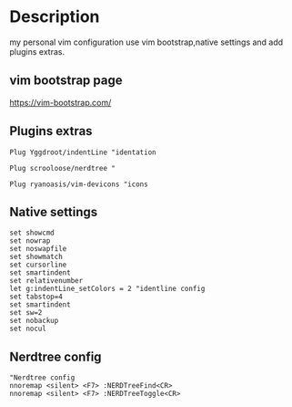 # Description
my personal vim configuration use vim bootstrap,native settings and add plugins extras.

## vim bootstrap page
https://vim-bootstrap.com/

## Plugins extras

```vim
Plug Yggdroot/indentLine "identation 

Plug scrooloose/nerdtree "

Plug ryanoasis/vim-devicons "icons
```

## Native settings
```vim
set showcmd
set nowrap
set noswapfile
set showmatch
set cursorline
set smartindent
set relativenumber
let g:indentLine_setColors = 2 "identline config
set tabstop=4
set smartindent
set sw=2
set nobackup
set nocul
```
## Nerdtree config

```vim
"Nerdtree config
nnoremap <silent> <F7> :NERDTreeFind<CR>
nnoremap <silent> <F7> :NERDTreeToggle<CR>
```